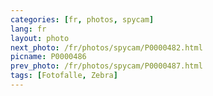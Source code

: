 ```yaml
---
categories: [fr, photos, spycam]
lang: fr
layout: photo
next_photo: /fr/photos/spycam/P0000482.html
picname: P0000486
prev_photo: /fr/photos/spycam/P0000487.html
tags: [Fotofalle, Zebra]
---
```


